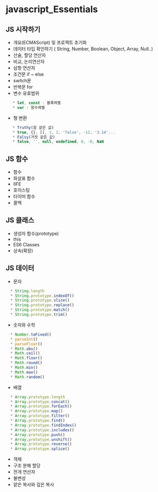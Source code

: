 # javascript_Essentials

## JS 시작하기
   * 개요(ECMAScript) 및 프로젝트 초기화
   * 데이터 타입 확인하기 ( String, Number, Boolean, Object, Array, Null..)
   * 산술, 할당 연산자
   * 비교, 논리연산자
   * 삼항 연산자
   * 조건문 if ~ else
   * switch문
   * 반복문 for
   * 변수 유효범위
   ``` javascript
      * let, const : 블록레벨
      * var : 함수레벨
   ```
   * 형 변환
   ``` javascript
      * Truthy(참 같은 값)
      * true, {}, [], 1, 2, 'false', -12, '3.14'...
      * Falsy(거짓 같은 값)
      * false, '', null, undefined, 0, -0, NaN
   ```

## JS 함수
  * 함수
  * 화살표 함수
  * IIFE
  * 호이스팅
  * 타이머 함수
  * 콜백

## JS 클래스
  * 생성자 함수(prototype)
  * this
  * ES6 Classes
  * 상속(확장)

## JS 데이터
  * 문자
  ``` javascript
    * String.length
    * String.prototype.indexOf()
    * String.prototype.slice()
    * String.prototype.replace()
    * String.prototype.match()
    * String.prototype.trim()
  ```
  * 숫자와 수학
  ``` javascript
    * Number.toFixed()
    * parseInt()
    * parseFloat()
    * Math.abs()
    * Math.ceil()
    * Math.floor()
    * Math.round()
    * Math.min()
    * Math.max()
    * Math.random()
  ```
  * 배열
  ``` javascript
    * Array.prototype.length
    * Array.prototype.concat()
    * Array.prototype.forEach()
    * Array.prototype.map()
    * Array.prototype.filter()
    * Array.prototype.find()
    * Array.prototype.findIndex()
    * Array.prototype.includes()
    * Array.prototype.push()
    * Array.prototype.unshift()
    * Array.prototype.reverse()
    * Array.prototype.splice()
  ```
  * 객체
  * 구조 분해 할당
  * 전개 연산자
  * 불변성
  * 얕은 복사와 깊은 복사
